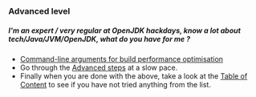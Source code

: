 ### Advanced level

##### I'm an expert / very regular at OpenJDK hackdays, know a lot about tech/Java/JVM/OpenJDK, what do you have for me ?

- [Command-line arguments for build performance optimisation](../advanced-steps/command-line_arguments_for_build_performance_optimisation.md)
- Go through the [Advanced steps](../advanced-steps/advanced_steps.md) at a slow pace.
- Finally when you are done with the above, take a look at the [Table of Content](http://neomatrix369.gitbooks.io/adoptopenjdk-getting-started-kit/content/) to see if you have not tried anything from the list.





